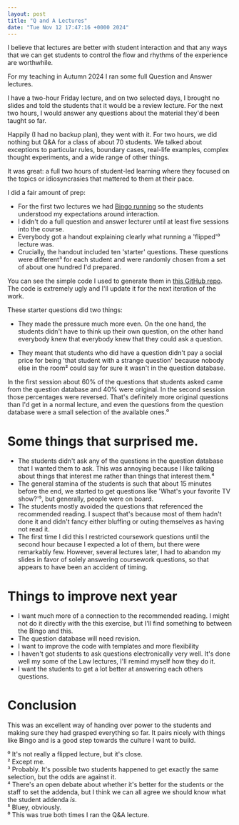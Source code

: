 ```yaml
---
layout: post  
title: "Q and A Lectures"  
date: "Tue Nov 12 17:47:16 +0000 2024"  
---
```


I believe that lectures are better with student interaction and that any ways that we can get students to control the flow and rhythms of the experience are worthwhile. 

For my teaching in Autumn 2024 I ran some full Question and Answer lectures.

I have a two-hour Friday lecture, and on two selected days, I brought no slides and told the students that it would be a review lecture. For the next two hours, I would answer any questions about the material they'd been taught so far.

Happily (I had no backup plan), they went with it. For two hours, we did nothing but Q&A for a class of about 70 students. We talked about exceptions to particular rules, boundary cases, real-life examples, complex thought experiments, and a wide range of other things.

It was great: a full two hours of student-led learning where they focused on the topics or idiosyncrasies that mattered to them at their pace.

I did a fair amount of prep: 

* For the first two lectures we had [Bingo running](https://joereddington.com/2024/06/10/bingo.html) so the students understood my expectations around interaction. 
* I didn't do a full question and answer lecturer until at least five sessions into the course. 
* Everybody got a handout explaining clearly what running a 'flipped'⁰ lecture was. 
* Crucially, the handout included ten 'starter' questions. These questions were different³ for each student and were randomly chosen from a set of about one hundred I'd prepared.  

You can see the simple code I used to generate them in [this GitHub repo](https://github.com/joereddington/qanda). The code is extremely ugly and I'll update it for the next iteration of the work. 

These starter questions did two things:

* They made the pressure much more even. On the one hand, the students didn't have to think up their own question, on the other hand everybody knew that everybody knew that they could ask a question. 

* They meant that students who did have a question didn't pay a social price for being 'that student with a strange question' because nobody else in the room² could say for sure it wasn't in the question database.

In the first session about 60% of the questions that students asked came from the question database and 40% were original. In the second session those percentages were reversed. That's definitely more original questions than I'd get in a normal lecture, and even the questions from the question database were a small selection of the available ones.⁰

# Some things that surprised me.
* The students didn't ask any of the questions in the question database that I wanted them to ask. This was annoying because I like talking about things that interest me rather than things that interest them.⁴
* The general stamina of the students is such that about 15 minutes before the end, we started to get questions like 'What's your favorite TV show?'⁵, but generally, people were on board.
* The students mostly avoided the questions that referenced the recommended reading. I suspect that's because most of them hadn't done it and didn't fancy either bluffing or outing themselves as having not read it.
* The first time I did this I restricted coursework questions until the second hour because I expected a lot of them, but there were remarkably few. However, several lectures later, I had to abandon my slides in favor of solely answering coursework questions, so that appears to have been an accident of timing.

# Things to improve next year
* I want much more of a connection to the recommended reading. I might not do it directly with the this exercise, but I'll find something to between the Bingo and this. 
* The question database will need revision.    
* I want to improve the code with templates and more flexibility  
* I haven't got students to ask questions electronically very well. It's done well my some of the Law lectures, I'll remind myself how they do it. 
* I want the students to get a lot better at answering each others questions. 

# Conclusion 
This was an excellent way of handing over power to the students and making sure they had grasped everything so far. It pairs nicely with things like Bingo and is a good step towards the culture I want to build. 

⁰ It's not really a flipped lecture, but it's close.  
² Except me.  
³ Probably. It's possible two students happened to get exactly the same selection, but the odds are against it.  
⁴ There's an open debate about whether it's better for the students or the staff to set the addenda, but I think we can all agree we should know what the student addenda _is_.  
⁵ Bluey, obviously.  
⁰ This was true both times I ran the Q&A lecture.
